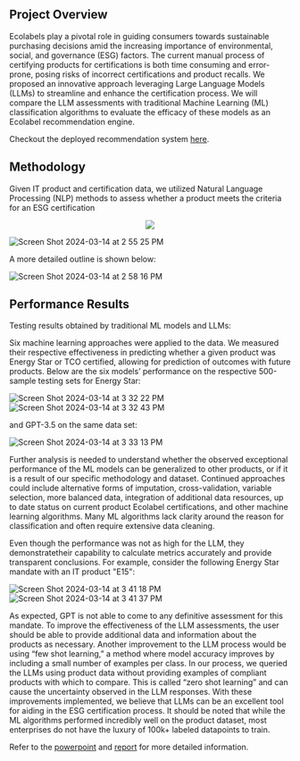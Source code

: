 ## Project Overview 
Ecolabels play a pivotal role in guiding consumers towards sustainable purchasing decisions amid the increasing importance of environmental, social, and governance (ESG) factors. The current manual process of certifying products for certifications is both time consuming and error-prone, posing risks of incorrect certifications and product recalls. We proposed an innovative approach leveraging Large Language Models (LLMs) to streamline and enhance the certification process. We will compare the LLM assessments with traditional Machine Learning (ML) classification algorithms to evaluate the efficacy of these
models as an Ecolabel recommendation engine.

Checkout the deployed recommendation system [here](https://esg-certification-recommender-system.streamlit).

## Methodology 
Given IT product and certification data, we utilized Natural Language Processing (NLP) methods to assess whether a product meets the criteria for an ESG certification

<p align="center">
  <img src=https://github.com/sofialaval/Kaggle_Competition-Prediction_of_Obesity_Risk/assets/159965979/12676a6c-2898-428c-940c-d502ee74d0d7>
</p>

![Screen Shot 2024-03-14 at 2 55 25 PM](https://github.com/sofialaval/Kaggle_Competition-Prediction_of_Obesity_Risk/assets/159965979/12676a6c-2898-428c-940c-d502ee74d0d7)


A more detailed outline is shown below:     

![Screen Shot 2024-03-14 at 2 58 16 PM](https://github.com/sofialaval/Kaggle_Competition-Prediction_of_Obesity_Risk/assets/159965979/77b5ea03-db79-4eec-ab6f-b93777dce48a)

## Performance Results 
Testing results obtained by traditional ML models and LLMs: 

Six machine learning approaches were applied to the data. We measured their respective effectiveness in predicting whether a given product was Energy Star or TCO certified, allowing for prediction of outcomes with future products. Below are the six models’ performance on the respective 500-sample testing sets for Energy Star: 

![Screen Shot 2024-03-14 at 3 32 22 PM](https://github.com/sofialaval/Recommendation-System/assets/159965979/e7a90ccb-3020-4d90-8feb-db2d166208f8)
![Screen Shot 2024-03-14 at 3 32 43 PM](https://github.com/sofialaval/Recommendation-System/assets/159965979/aa8bac18-1925-4641-89d3-f94b62276a82)

and GPT-3.5 on the same data set: 

![Screen Shot 2024-03-14 at 3 33 13 PM](https://github.com/sofialaval/Recommendation-System/assets/159965979/03f8e73a-cafc-4551-904b-1eded76434ec)


Further analysis is needed to understand whether the observed exceptional performance of the ML models can be generalized to other products, or if it is a result of our specific methodology and dataset. Continued approaches could include alternative forms of imputation, cross-validation, variable selection, more balanced data, integration of additional data resources, up to date status on current product Ecolabel certifications, and other machine learning algorithms. Many ML algorithms lack clarity around the reason for classification and often require extensive data cleaning. 

Even though the performance was not as high for the LLM, they demonstratetheir capability to calculate metrics accurately and provide transparent conclusions. For example, consider the following Energy Star mandate with an IT product "E15": 

![Screen Shot 2024-03-14 at 3 41 18 PM](https://github.com/sofialaval/Recommendation-System/assets/159965979/fc26ba42-fda1-41f5-8cde-b616316e35f3)
![Screen Shot 2024-03-14 at 3 41 37 PM](https://github.com/sofialaval/Recommendation-System/assets/159965979/3b629e06-2747-4682-a5cc-de27ae1c58b8)

As expected, GPT is not able to come to any definitive assessment for this mandate. To improve the effectiveness of the LLM assessments, the user should be able to provide additional data and information about the products as necessary. Another improvement to the LLM process would be using “few shot learning,” a method where model accuracy improves by including a small number of examples per class. In our process, we queried the LLMs using product data without providing examples of compliant products with which to compare. This is called “zero shot learning” and can cause the uncertainty observed in the LLM responses. With these improvements implemented, we believe that LLMs can be an excellent tool for aiding in the ESG
certification process. It should be noted that while the ML algorithms performed incredibly well on the product dataset, most enterprises do not have the luxury of 100k+ labeled datapoints to train.


Refer to the [powerpoint](https://github.com/sofialaval/Recommendation-System/blob/main/Presentation_ESG_Recommendation_Engine_OMSA_Team2.pdf) and [report](https://github.com/sofialaval/Recommendation-System/blob/main/Report_ESG_Recommendation_Engine_OMSA_Team2.pdf) for more detailed information. 

